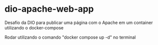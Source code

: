 # dio-apache-web-app
Desafio da DIO para publicar uma página com o Apache em um container utilizando o docker-compose


Rodar utilizando o comando "docker compose up -d" no terminal
